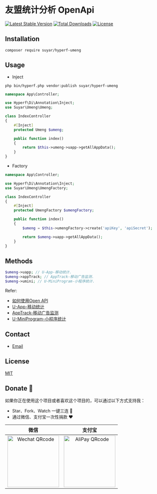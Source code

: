 # 友盟统计分析 OpenApi

[![Latest Stable Version](https://img.shields.io/packagist/v/suyar/hyperf-umeng)](https://packagist.org/packages/suyar/hyperf-umeng)
[![Total Downloads](https://img.shields.io/packagist/dt/suyar/hyperf-umeng)](https://packagist.org/packages/suyar/hyperf-umeng)
[![License](https://img.shields.io/packagist/l/suyar/hyperf-umeng)](https://github.com/suyar/hyperf-umeng)

## Installation

```shell
composer require suyar/hyperf-umeng
```

## Usage

- Inject

```shell
php bin/hyperf.php vendor:publish suyar/hyperf-umeng
```

```php
namespace App\Controller;

use Hyperf\Di\Annotation\Inject;
use Suyar\Umeng\Umeng;

class IndexController
{
    #[Inject]
    protected Umeng $umeng;

    public function index()
    {
        return $this->umeng->uapp->getAllAppData();
    }
}
```

- Factory

```php
namespace App\Controller;

use Hyperf\Di\Annotation\Inject;
use Suyar\Umeng\UmengFactory;

class IndexController
{
    #[Inject]
    protected UmengFactory $umengFactory;

    public function index()
    {
        $umeng = $this->umengFactory->create('apiKey', 'apiSecret');

        return $umeng->uapp->getAllAppData();
    }
}
```

## Methods

```php
$umeng->uapp; // U-App-移动统计.
$umeng->appTrack; // AppTrack-移动广告监测.
$umeng->umini; // U-MiniProgram-小程序统计.
```

Refer:
  - [如何使用Open API](https://developer.umeng.com/open-api/guide)
  - [U-App-移动统计](https://developer.umeng.com/open-api/ns/com.umeng.uapp/apply)
  - [AppTrack-移动广告监测](https://developer.umeng.com/open-api/ns/com.umeng.apptrack/apply)
  - [U-MiniProgram-小程序统计](https://developer.umeng.com/open-api/ns/com.umeng.umini/apply)

## Contact

- [Email](mailto:su@zorzz.com)

## License

[MIT](LICENSE)

## Donate 🍵

如果你正在使用这个项目或者喜欢这个项目的，可以通过以下方式支持我：

- Star、Fork、Watch 一键三连 🚀
- 通过微信、支付宝一次性捐款 ❤

|                                         微信                                          |                                         支付宝                                         |
|:-----------------------------------------------------------------------------------:|:-----------------------------------------------------------------------------------:|
| <img src="https://ooo.0x0.ooo/2024/07/10/OPsOGq.png" alt="Wechat QRcode" width=170> | <img src="https://ooo.0x0.ooo/2024/07/10/OPsMev.png" alt="AliPay QRcode" width=170> |
